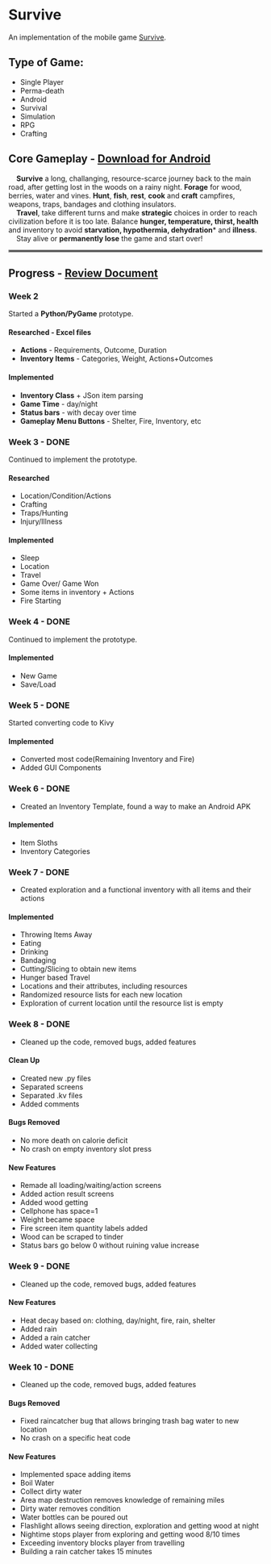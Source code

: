 # Survive
An implementation of the mobile game [Survive](https://play.google.com/store/apps/details?id=com.sandbaygames.survive).

## Type of Game:
  * Single Player
  * Perma-death
  * Android
  * Survival
  * Simulation
  * RPG
  * Crafting

## Core Gameplay - [Download for Android](https://drive.google.com/file/d/17hWR_fhJWUXVsCTYsNLl4vXYGPhCv32P/view?usp=sharing)
&nbsp;&nbsp;&nbsp;&nbsp;**Survive** a long, challanging, resource-scarce journey back to the main road, after getting lost
in the woods on a rainy night. **Forage** for wood, berries, water and vines. **Hunt**, **fish**, **rest**, **cook** and **craft** campfires, weapons, traps, bandages and clothing insulators. <br>
&nbsp;&nbsp;&nbsp;&nbsp;**Travel**, take different turns and make **strategic** choices in order to reach civilization before it is too late. Balance **hunger, temperature, thirst, health** and inventory to avoid **starvation,
hypothermia, dehydration*** and **illness**. <br>
&nbsp;&nbsp;&nbsp;&nbsp;Stay alive or **permanently lose** the game and start over!

<hr style="border:2px solid gray"> </hr>

## Progress - [Review Document](https://docs.google.com/document/d/18p3ZqKusjmE7E0jQpLz9sB5ZGjo3yPsahlz2MbFhpps/edit)

### Week 2
Started a **Python/PyGame** prototype. 

#### Researched - Excel files
   * **Actions** - Requirements, Outcome, Duration
   * **Inventory Items** - Categories, Weight, Actions+Outcomes

#### Implemented
  * **Inventory Class** + JSon item parsing
  * **Game Time** - day/night
  * **Status bars** - with decay over time
  * **Gameplay Menu Buttons** - Shelter, Fire, Inventory, etc <br>

### Week 3 - DONE
Continued to implement the prototype.

#### Researched
 * Location/Condition/Actions
 * Crafting
 * Traps/Hunting
 * Injury/Illness

#### Implemented
* Sleep 
* Location 
* Travel 
* Game Over/ Game Won
* Some items in inventory + Actions 
* Fire Starting 

### Week 4 - DONE
Continued to implement the prototype.

#### Implemented
* New Game
* Save/Load

### Week 5 - DONE
Started converting code to Kivy

#### Implemented
* Converted most code(Remaining Inventory and Fire)
* Added GUI Components

### Week 6 - DONE
* Created an Inventory Template, found a way to make an Android APK

#### Implemented
* Item Sloths
* Inventory Categories

### Week 7 - DONE
* Created exploration and a functional inventory with all items and their actions 

#### Implemented
* Throwing Items Away
* Eating
* Drinking
* Bandaging
* Cutting/Slicing to obtain new items
* Hunger based Travel
* Locations and their attributes, including resources
* Randomized resource lists for each new location
* Exploration of current location until the resource list is empty

### Week 8 - DONE
* Cleaned up the code, removed bugs, added features

#### Clean Up
* Created new .py files
* Separated screens
* Separated .kv files
* Added comments

#### Bugs Removed
* No more death on calorie deficit
* No crash on empty inventory slot press

#### New Features
* Remade all loading/waiting/action screens
* Added action result screens
* Added wood getting
* Cellphone has space=1
* Weight became space
* Fire screen item quantity labels added
* Wood can be scraped to tinder
* Status bars go below 0 without ruining value increase

### Week 9 - DONE
* Cleaned up the code, removed bugs, added features

#### New Features
* Heat decay based on: clothing, day/night, fire, rain, shelter
* Added rain
* Added a rain catcher
* Added water collecting

### Week 10 - DONE
* Cleaned up the code, removed bugs, added features

#### Bugs Removed
* Fixed raincatcher bug that allows bringing trash bag water to new location
* No crash on a specific heat code

#### New Features
* Implemented space adding items
* Boil Water
* Collect dirty water
* Area map destruction removes knowledge of remaining miles
* Dirty water removes condition
* Water bottles can be poured out
* Flashlight allows seeing direction, exploration and getting wood at night
* Nightime stops player from exploring and getting wood 8/10 times
* Exceeding inventory blocks player from travelling
* Building a rain catcher takes 15 minutes

